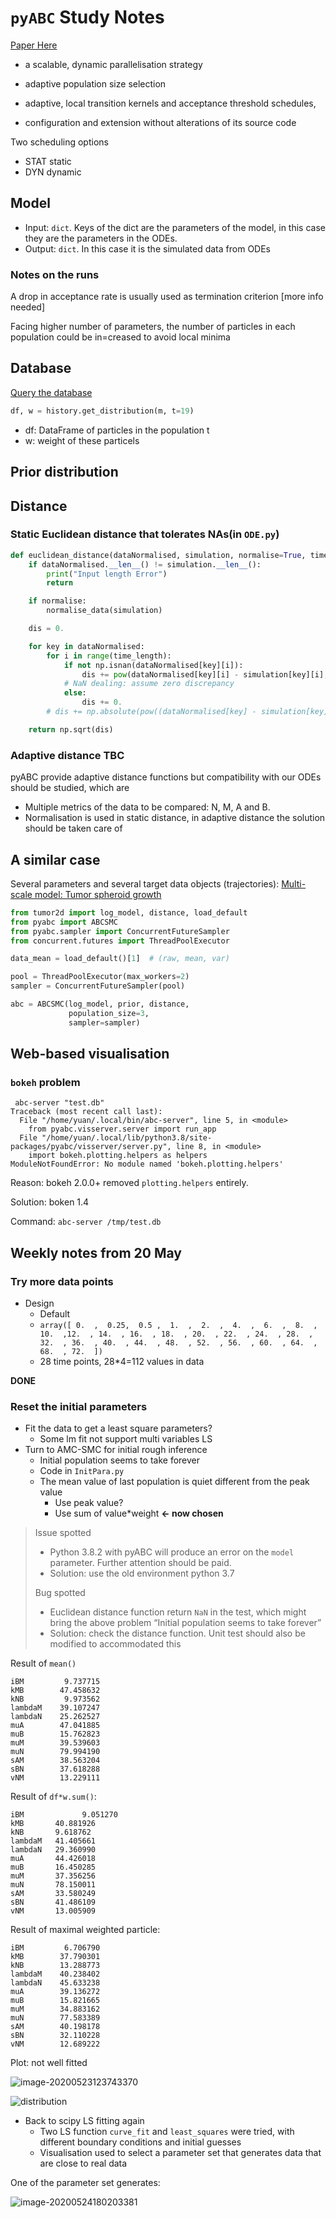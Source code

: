 # `pyABC`  Study Notes

[Paper Here](https://academic.oup.com/bioinformatics/article/34/20/3591/4995841)

- a scalable, dynamic parallelisation strategy

- adaptive population size selection

- adaptive, local transition kernels and acceptance threshold
schedules,
- configuration and extension without alterations of its source
code

Two scheduling options

- STAT static
- DYN dynamic

## Model

- Input: `dict`. Keys of the dict are the parameters of the model, in this case they are the parameters in the ODEs.
- Output: `dict`. In this case it is the simulated data from ODEs

### Notes on the runs

A drop in acceptance rate is usually used as termination criterion [more info needed]

Facing higher number of parameters, the number of particles in each population could be in=creased to avoid local minima

## Database

[Query the database](https://pyabc.readthedocs.io/en/latest/api_datastore.html#querying-the-database)

```python
df, w = history.get_distribution(m, t=19)
```
- df: DataFrame of particles in the population t
- w: weight of these particels

## Prior distribution

## Distance

### Static Euclidean distance that tolerates NAs(in `ODE.py`)

```python
def euclidean_distance(dataNormalised, simulation, normalise=True, time_length=9):
    if dataNormalised.__len__() != simulation.__len__():
        print("Input length Error")
        return

    if normalise:
        normalise_data(simulation)

    dis = 0.

    for key in dataNormalised:
        for i in range(time_length):
            if not np.isnan(dataNormalised[key][i]):
                dis += pow(dataNormalised[key][i] - simulation[key][i], 2.0)
            # NaN dealing: assume zero discrepancy
            else:
                dis += 0.
        # dis += np.absolute(pow((dataNormalised[key] - simulation[key]), 2.0)).sum()

    return np.sqrt(dis)
```

### Adaptive distance TBC

pyABC provide adaptive distance functions but compatibility with our ODEs should be studied, which are

- Multiple metrics of the data to be compared: N, M, A and B.
- Normalisation is used in static distance, in adaptive distance the solution should be taken care of

## A similar case

Several parameters and several target data objects (trajectories):
[Multi-scale model: Tumor spheroid growth](https://pyabc.readthedocs.io/en/latest/examples/multiscale_agent_based.html)

```python
from tumor2d import log_model, distance, load_default
from pyabc import ABCSMC
from pyabc.sampler import ConcurrentFutureSampler
from concurrent.futures import ThreadPoolExecutor

data_mean = load_default()[1]  # (raw, mean, var)

pool = ThreadPoolExecutor(max_workers=2)
sampler = ConcurrentFutureSampler(pool)

abc = ABCSMC(log_model, prior, distance,
             population_size=3,
             sampler=sampler)
```


## Web-based visualisation

### `bokeh` problem

```shell
 abc-server "test.db"
Traceback (most recent call last):
  File "/home/yuan/.local/bin/abc-server", line 5, in <module>
    from pyabc.visserver.server import run_app
  File "/home/yuan/.local/lib/python3.8/site-packages/pyabc/visserver/server.py", line 8, in <module>
    import bokeh.plotting.helpers as helpers
ModuleNotFoundError: No module named 'bokeh.plotting.helpers'
```

Reason: bokeh 2.0.0+ removed `plotting.helpers` entirely.

Solution: boken 1.4

Command: `abc-server /tmp/test.db`



## Weekly notes from 20 May

### Try more data points

-   Design
    -   Default
    -   `array([ 0.  ,  0.25,  0.5 ,  1.  ,  2.  ,  4.  ,  6.  ,  8.  , 10.  ,12.  , 14.  , 16.  , 18.  , 20.  , 22.  , 24.  , 28.  , 32.  , 36.  , 40.  , 44.  , 48.  , 52.  , 56.  , 60.  , 64.  , 68.  , 72.  ])`
    -   28 time points, 28*4=112 values in data

**DONE**

### Reset the initial parameters

-   Fit the data to get a least square parameters?
    -   Some lm fit not support multi variables LS
-   Turn to AMC-SMC for initial rough inference
    -   Initial population seems to take forever
    -   Code in `InitPara.py`
    -   The mean value of last population is quiet different from the peak value
        -   Use peak value?
        -   Use sum of value*weight **<- now chosen**

>   Issue spotted
>
>   -   Python 3.8.2 with pyABC will produce an error on the `model` parameter. Further attention should be paid.
>   -   Solution: use the old environment python 3.7
>
>   Bug spotted
>
>   -   Euclidean distance function return `NaN` in the test, which might bring the above problem “Initial population seems to take forever”
>   -   Solution: check the distance function. Unit test should also be modified to accommodated this

Result of `mean()`

```
iBM         9.737715
kMB        47.458632
kNB         9.973562
lambdaM    39.107247
lambdaN    25.262527
muA        47.041885
muB        15.762823
muM        39.539603
muN        79.994190
sAM        38.563204
sBN        37.618288
vNM        13.229111
```

Result of `df*w.sum()`:

```
iBM				9.051270
kMB       40.881926
kNB       9.618762
lambdaM   41.405661
lambdaN   29.360990
muA       44.426018
muB       16.450285
muM       37.356256
muN       78.150011
sAM       33.580249
sBN       41.486109
vNM       13.005909
```

Result of maximal weighted particle:

```
iBM         6.706790
kMB        37.790301
kNB        13.288773
lambdaM    40.238402
lambdaN    45.633238
muA        39.136272
muB        15.821665
muM        34.883162
muN        77.583389
sAM        40.198178
sBN        32.110228
vNM        12.689222
```

Plot: not well fitted

![image-20200523123743370](https://i.imgur.com/41MzrA2.png)

![distribution](https://i.imgur.com/xihZ39S.png)

-   Back to scipy LS fitting again
    -   Two LS function `curve_fit` and `least_squares` were tried, with different boundary conditions and initial guesses 
    -   Visualisation used to select a parameter set that generates data that are close to real data

One of the parameter set generates:

![image-20200524180203381](https://i.imgur.com/AAxaqtx.png)